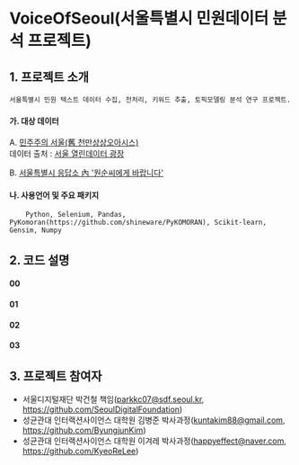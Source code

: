 # VoiceOfSeoul(서울특별시 민원데이터 분석 프로젝트)


## 1. 프로젝트 소개
    서울특별시 민원 텍스트 데이터 수집, 전처리, 키워드 추출, 토픽모델링 분석 연구 프로젝트.
  #### 가. 대상 데이터
  A. [민주주의 서울(舊 천만상상오아시스)](https://democracy.seoul.go.kr/front/index.do)  
        데이터 출처 : [서울 열린데이터 광장](https://data.seoul.go.kr/dataList/datasetView.do?infId=OA-2563&srvType=S&serviceKind=1&currentPageNo=1)
            
  B. [서울특별시 응답소 內 '원순씨에게 바랍니다'](http://eungdapso.seoul.go.kr/Shr/Shr01/Shr01_lis.jsp)
            
            
            
  #### 나. 사용언어 및 주요 패키지
        Python, Selenium, Pandas, PyKomoran(https://github.com/shineware/PyKOMORAN), Scikit-learn, Gensim, Numpy
  
  
## 2. 코드 설명
  #### 00
  #### 01
  #### 02
  #### 03

## 3. 프로젝트 참여자
- 서울디지털재단 박건철 책임(parkkc07@sdf.seoul.kr, https://github.com/SeoulDigitalFoundation)
- 성균관대 인터랙션사이언스 대학원 김병준 박사과정(kuntakim88@gmail.com, https://github.com/ByungjunKim)
- 성균관대 인터랙션사이언스 대학원 이겨레 박사과정(happyeffect@naver.com, https://github.com/KyeoReLee)
